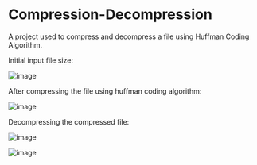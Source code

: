 # Compression-Decompression
A project used to compress and decompress a file using Huffman Coding Algorithm.


Initial input file size:


![image](https://user-images.githubusercontent.com/57762136/189584279-d4cc4b68-c98b-46e9-91a8-ac5606d105b8.png)



After compressing the file using huffman coding algorithm:


![image](https://user-images.githubusercontent.com/57762136/189584608-a1313df2-a7b8-4c85-b32f-b29186ba7d0d.png)

Decompressing the compressed file:


![image](https://user-images.githubusercontent.com/57762136/189584634-cad1e522-19bd-41ff-92f7-b207383ef0d3.png)




![image](https://user-images.githubusercontent.com/57762136/189584671-3834e046-50f9-400b-be34-8010fe1a1324.png)
